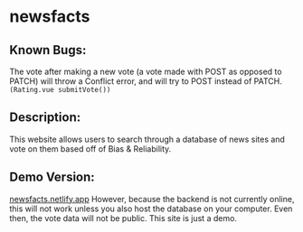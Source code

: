 # newsfacts

## Known Bugs:
The vote after making a new vote (a vote made with POST as opposed to PATCH) will throw a Conflict error, and will try to POST instead of PATCH. `(Rating.vue submitVote())`

## Description:
This website allows users to search through a database of news sites and vote on them based off of Bias & Reliability. 

## Demo Version:
[newsfacts.netlify.app](http://newsfacts.netlify.app)
However, because the backend is not currently online, this will not work unless you also host the database on your computer. Even then, the vote data will not be public. This site is just a demo.